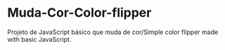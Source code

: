 # Muda-Cor-Color-flipper
Projeto de JavaScript básico que muda de cor/Simple color flipper made with basic JavaScript.
